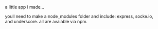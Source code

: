 a little app i made...


youll need to make a node_modules folder and include: express, socke.io, and underscore.
all are avaiable via npm.

